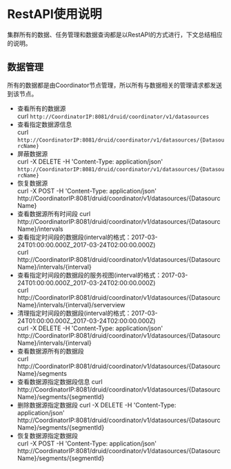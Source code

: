 RestAPI使用说明
==============================  

集群所有的数据、任务管理和数据查询都是以RestAPI的方式进行，下文总结相应的说明。  

## 数据管理  

所有的数据都是由Coordinator节点管理，所以所有与数据相关的管理请求都发送到该节点。  

* 查看所有的数据源  
curl `http://CoordinatorIP:8081/druid/coordinator/v1/datasources`   
* 查看指定数据源信息  
curl `http://CoordinatorIP:8081/druid/coordinator/v1/datasources/{DatasourcName}`  
* 屏蔽数据源  
curl -X DELETE -H 'Content-Type: application/json' `http://CoordinatorIP:8081/druid/coordinator/v1/datasources/{DatasourcName}`   
* 恢复数据源  
curl -X POST -H 'Content-Type: application/json' http://CoordinatorIP:8081/druid/coordinator/v1/datasources/{DatasourcName}    
* 查看数据源所有时间段
curl http://CoordinatorIP:8081/druid/coordinator/v1/datasources/{DatasourcName}/intervals  
* 查看指定时间段的数据段(interval的格式：2017-03-24T01:00:00.000Z_2017-03-24T02:00:00.000Z)  
curl http://CoordinatorIP:8081/druid/coordinator/v1/datasources/{DatasourcName}/intervals/{interval}  
* 查看指定时间段的数据段的服务视图(interval的格式：2017-03-24T01:00:00.000Z_2017-03-24T02:00:00.000Z)  
curl http://CoordinatorIP:8081/druid/coordinator/v1/datasources/{DatasourcName}/intervals/{interval}/serverview    
* 清理指定时间段的数据段(interval的格式：2017-03-24T01:00:00.000Z_2017-03-24T02:00:00.000Z)  
curl -X DELETE -H 'Content-Type: application/json' http://CoordinatorIP:8081/druid/coordinator/v1/datasources/{DatasourcName}/intervals/{interval}   
* 查看数据源所有的数据段  
curl http://CoordinatorIP:8081/druid/coordinator/v1/datasources/{DatasourcName}/segments   
* 查看数据源指定数据段信息
curl http://CoordinatorIP:8081/druid/coordinator/v1/datasources/{DatasourcName}/segments/{segmentId}  
* 删除数据源指定数据段
curl -X DELETE -H 'Content-Type: application/json' http://CoordinatorIP:8081/druid/coordinator/v1/datasources/{DatasourcName}/segments/{segmentId}  
* 恢复数据源指定数据段  
curl -X POST -H 'Content-Type: application/json' http://CoordinatorIP:8081/druid/coordinator/v1/datasources/{DatasourcName}/segments/{segmentId}   


 
